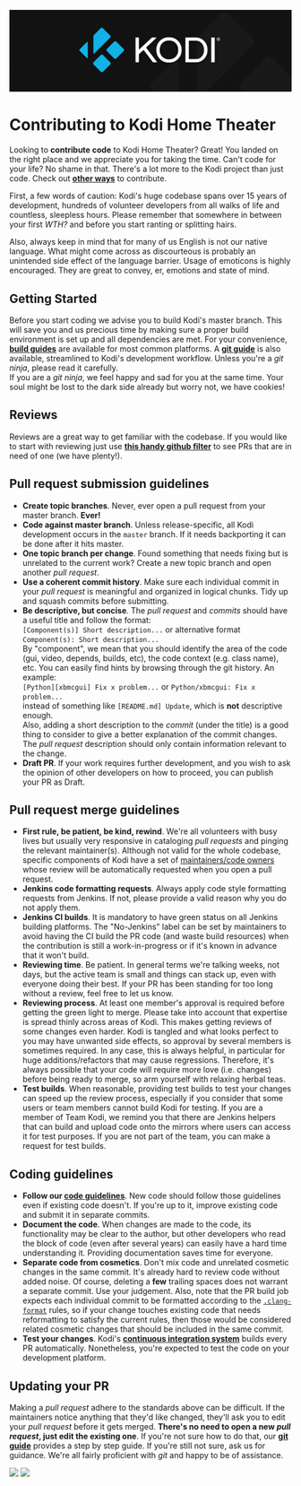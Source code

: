 ![Kodi Logo](resources/banner_slim.png)

# Contributing to Kodi Home Theater
Looking to **contribute code** to Kodi Home Theater? Great! You landed on the right place and we appreciate you for taking the time. Can't code for your life? No shame in that. There's a lot more to the Kodi project than just code. Check out **[other ways](../README.md#how-to-contribute)** to contribute.

First, a few words of caution: Kodi's huge codebase spans over 15 years of development, hundreds of volunteer developers from all walks of life and countless, sleepless hours. Please remember that somewhere in between your first *WTH?* and before you start ranting or splitting hairs.

Also, always keep in mind that for many of us English is not our native language. What might come across as discourteous is probably an unintended side effect of the language barrier. Usage of emoticons is highly encouraged. They are great to convey, er, emotions and state of mind.

## Getting Started
Before you start coding we advise you to build Kodi's master branch. This will save you and us precious time by making sure a proper build environment is set up and all dependencies are met. For your convenience, **[build guides](README.md)** are available for most common platforms. A **[git guide](GIT-FU.md)** is also available, streamlined to Kodi's development workflow. Unless you're a *git ninja*, please read it carefully.  
If you are a *git ninja*, we feel happy and sad for you at the same time. Your soul might be lost to the dark side already but worry not, we have cookies!

## Reviews
Reviews are a great way to get familiar with the codebase. If you would like to start with reviewing just use **[this handy github filter](https://github.com/xbmc/xbmc/pulls?q=is%3Apr+is%3Aopen+review%3Anone)** to see PRs that are in need of one (we have plenty!).

## Pull request submission guidelines
* **Create topic branches**. Never, ever open a pull request from your master branch. **Ever!**
* **Code against master branch**. Unless release-specific, all Kodi development occurs in the `master` branch. If it needs backporting it can be done after it hits master.
* **One topic branch per change**. Found something that needs fixing but is unrelated to the current work? Create a new topic branch and open another *pull request*.
* **Use a coherent commit history**. Make sure each individual commit in your *pull request* is meaningful and organized in logical chunks. Tidy up and squash commits before submitting.
* **Be descriptive, but concise**. The *pull request* and *commits* should have a useful title and follow the format:<br/>
`[Component(s)] Short description...` or alternative format `Component(s): Short description...`<br/>
By "component", we mean that you should identify the area of the code (gui, video, depends, builds, etc), the code context (e.g. class name), etc. You can easily find hints by browsing through the git history. An example:<br/>
`[Python][xbmcgui] Fix x problem...` or `Python/xbmcgui: Fix x problem...`<br/>
instead of something like `[README.md] Update`, which is **not** descriptive enough.<br/>
Also, adding a short description to the *commit* (under the title) is a good thing to consider to give a better explanation of the commit changes.<br/>
The *pull request* description should only contain information relevant to the change.
* **Draft PR**. If your work requires further development, and you wish to ask the opinion of other developers on how to proceed, you can publish your PR as Draft.

## Pull request merge guidelines
* **First rule, be patient, be kind, rewind**. We're all volunteers with busy lives but usually very responsive in cataloging *pull requests* and pinging the relevant maintainer(s). Although not valid for the whole codebase, specific components of Kodi have a set of [maintainers/code owners](https://github.com/xbmc/xbmc/blob/master/.github/CODEOWNERS) whose review will be automatically requested when you open a pull request.
* **Jenkins code formatting requests**. Always apply code style formatting requests from Jenkins. If not, please provide a valid reason why you do not apply them.
* **Jenkins CI builds**. It is mandatory to have green status on all Jenkins building platforms. The "No-Jenkins" label can be set by maintainers to avoid having the CI build the PR code (and waste build resources) when the contribution is still a work-in-progress or if it's known in advance that it won't build.
* **Reviewing time**. Be patient. In general terms we're talking weeks, not days, but the active team is small and things can stack up, even with everyone doing their best. If your PR has been standing for too long without a review, feel free to let us know.
* **Reviewing process**. At least one member's approval is required before getting the green light to merge. Please take into account that expertise is spread thinly across areas of Kodi. This makes getting reviews of some changes even harder. Kodi is tangled and what looks perfect to you may have unwanted side effects, so approval by several members is sometimes required. In any case, this is always helpful, in particular for huge additions/refactors that may cause regressions. Therefore, it's always possible that your code will require more love (i.e. changes) before being ready to merge, so arm yourself with relaxing herbal teas.
* **Test builds**. When reasonable, providing test builds to test your changes can speed up the review process, especially if you consider that some users or team members cannot build Kodi for testing. If you are a member of Team Kodi, we remind you that there are Jenkins helpers that can build and upload code onto the mirrors where users can access it for test purposes. If you are not part of the team, you can make a request for test builds.

## Coding guidelines
* **Follow our [code guidelines](CODE_GUIDELINES.md)**. New code should follow those guidelines even if existing code doesn't. If you're up to it, improve existing code and submit it in separate commits.
* **Document the code**. When changes are made to the code, its functionality may be clear to the author, but other developers who read the block of code (even after several years) can easily have a hard time understanding it. Providing documentation saves time for everyone.
* **Separate code from cosmetics**. Don't mix code and unrelated cosmetic changes in the same commit. It's already hard to review code without added noise. Of course, deleting a **few** trailing spaces does not warrant a separate commit. Use your judgement. Also, note that the PR build job expects each individual commit to be formatted according to the [`.clang-format`](https://github.com/xbmc/xbmc/blob/master/.clang-format) rules, so if your change touches existing code that needs reformatting to satisfy the current rules, then those would be considered related cosmetic changes that should be included in the same commit.
* **Test your changes**. Kodi's **[continuous integration system](http://jenkins.kodi.tv/)** builds every PR automatically. Nonetheless, you're expected to test the code on your development platform.

## Updating your PR
Making a *pull request* adhere to the standards above can be difficult. If the maintainers notice anything that they'd like changed, they'll ask you to edit your *pull request* before it gets merged. **There's no need to open a new *pull request*, just edit the existing one**. If you're not sure how to do that, our **[git guide](GIT-FU.md)** provides a step by step guide. If you're still not sure, ask us for guidance. We're all fairly proficient with *git* and happy to be of assistance.

<a href="https://github.com/xbmc/xbmc"><img src="https://forthebadge.com/images/badges/made-with-c-plus-plus.svg" height="25"></a>
<a href="https://github.com/xbmc/xbmc"><img src="https://forthebadge.com/images/badges/contains-technical-debt.svg" height="25"></a>

